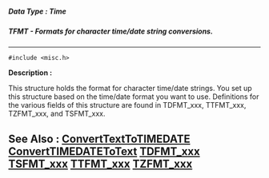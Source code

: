 ##### Data Type : Time
##### TFMT - Formats for character time/date string conversions.
---
```
#include <misc.h>
```
**Description :**

This structure holds the format for character time/date strings. You set up 
this structure based on the time/date format you want to use. Definitions for 
the various fields of this structure are found in TDFMT_xxx, TTFMT_xxx, 
TZFMT_xxx, and TSFMT_xxx.

**See Also :**
[ConvertTextToTIMEDATE](/domino-c-api-docs/reference/Func/ConvertTextToTIMEDATE)
[ConvertTIMEDATEToText](/domino-c-api-docs/reference/Func/ConvertTIMEDATEToText)
[TDFMT_xxx](/domino-c-api-docs/reference/Symb/TDFMT_xxx)
[TSFMT_xxx](/domino-c-api-docs/reference/Symb/TSFMT_xxx)
[TTFMT_xxx](/domino-c-api-docs/reference/Symb/TTFMT_xxx)
[TZFMT_xxx](/domino-c-api-docs/reference/Symb/TZFMT_xxx)
---

